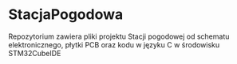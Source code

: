 # StacjaPogodowa
Repozytorium zawiera pliki projektu Stacji pogodowej od schematu elektronicznego, płytki PCB oraz kodu w języku C w środowisku STM32CubeIDE
